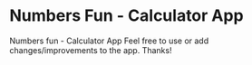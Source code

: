 # Numbers Fun - Calculator App
Numbers fun - Calculator App
Feel free to use or add changes/improvements to the app. Thanks!
